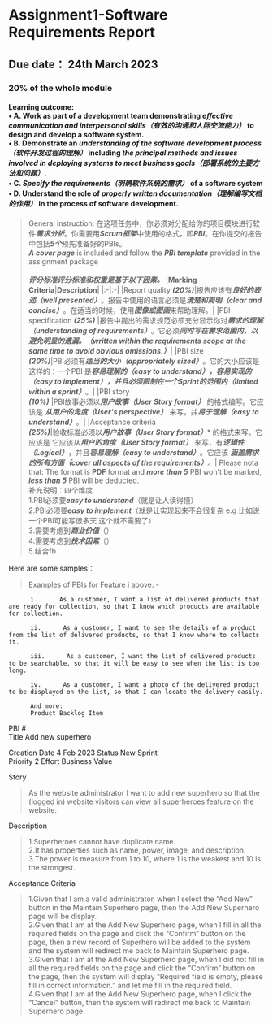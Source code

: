 # Assignment1-Software Requirements Report
## Due date： 24th March 2023
### 20% of the whole module
#### Learning outcome:   <br> • A. Work as part of a development team demonstrating ***effective communication and interpersonal skills（有效的沟通和人际交流能力）*** to design and develop a software system. <br> • B. Demonstrate an ***understanding of the software development process （软件开发过程的理解）*** including ***the principal methods and issues involved in deploying systems to meet business goals（部署系统的主要方法和问题）***. <br> • C. ***Specify the requirements（明确软件系统的需求）*** of a software system <br> • D. Understand the role of ***properly written documentation（理解编写文档的作用）*** in the process of software development.
> General instruction: 在这项任务中，你必须对分配给你的项目模块进行软件***需求分析***。你需要用***Scrum框架***中使用的格式，即***PBI***。在你提交的报告中包括***5个***预先准备好的PBIs。
> <br> ***A cover page*** is included and follow the  ***PBI template*** provided in the assignment package   
> <br> ***评分标准评分标准和权重是基于以下因素。***
> |**Marking Criteria**|**Description**|
> |:-|:-|
> |Report quality ***(20%)***|报告应该有***良好的表述（well presented）***。报告中使用的语言必须是***清楚和简明（clear and concise）***。在适当的时候，使用***图像或图画***来帮助理解。|
> |PBI specification ***(25%)*** |报告中提出的需求规范必须充分显示你对***需求的理解（understanding of requirements）***。它必须***同时写在需求范围内，以避免明显的遗漏。（written within the requirements scope at the same time to avoid obvious omissions.）***|
> |PBI size <br> ***(20%)***|PBI必须有***适当的大小（appropriately sized）***。它的大小应该是这样的：一个PBI 是***容易理解的（easy to understand），容易实现的（easy to implement），并且必须限制在一个Sprint的范围内（limited within a sprint）***。|
> |PBI story <br> ***(10%)*** |PBI故事必须以***用户故事（User Story format）*** 的格式编写。它应该是 ***从用户的角度（User's perspective）*** 来写，并***易于理解（easy to understand）***。|
> |Acceptance criteria <br> ***(25%)***|验收标准必须以***用户故事（User Story format）**** 的格式来写。它应该是 它应该从***用户的角度（User Story format）*** 来写，有***逻辑性（Logical）***，并且***容易理解（easy to understand）***。它应该 ***涵盖需求的所有方面（cover all aspects of the requirements）***。|
Please nota that: The format is **PDF** format and ***more than 5*** PBI won't be marked, ***less than 5*** PBI will be deducted.  
> 补充说明：四个维度 <br>
> 1.PBI必须要***easy to understand***（就是让人读得懂）<br>
> 2.PBI必须要***easy to implement***（就是让实现起来不会很复杂 e.g 比如说一个PBI可能写很多天 这个就不需要了）<br>
> 3.需要考虑到***商业价值***（）<br>
> 4.需要考虑到***技术因素***（）<br>
> 5.结合fb

Here are some samples：
>Examples of PBIs for Feature i above: -

          i.      As a customer, I want a list of delivered products that are ready for collection, so that I know which products are available for collection.

          ii.      As a customer, I want to see the details of a product from the list of delivered products, so that I know where to collects it.

          iii.      As a customer, I want the list of delivered products to be searchable, so that it will be easy to see when the list is too long.

          iv.      As a customer, I want a photo of the delivered product to be displayed on the list, so that I can locate the delivery easily.
          
          And more:
          Product Backlog Item

PBI #	
Title	Add new superhero<br>

Creation Date	4 Feb 2023	Status	New	Sprint	<br>
Priority	2	Effort		Business Value	<br>

Story
> As the website administrator I want to add new superhero so that the (logged in) website visitors can view all superheroes feature on the website. <br>


Description <br>
> 1.Superheroes cannot have duplicate name.<br>
> 2.It has properties such as name, power, image, and description.<br>
> 3.The power is measure from 1 to 10, where 1 is the weakest and 10 is the strongest.<br>


Acceptance Criteria <br>
> 1.Given that I am a valid administrator, when I select the “Add New” button in the Maintain Superhero page, then the Add New Superhero page will be display.<br>
> 2.Given that I am at the Add New Superhero page, when I fill in all the required fields on the page and click the “Confirm” button on the page, then a new record of Superhero will be added to the system and the system will redirect me back to Maintain Superhero page.<br>
> 3.Given that I am at the Add New Superhero page, when I did not fill in all the required fields on the page and click the “Confirm” button on the page, then the system will display “Required field is empty, please fill in correct information.” and let me fill in the required field.<br>
> 4.Given that I am at the Add New Superhero page, when I click the “Cancel” button, then the system will redirect me back to Maintain Superhero page.<br>


   

